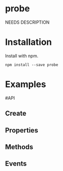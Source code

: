 # probe
NEEDS DESCRIPTION

# Installation
Install with npm.

```shell
npm install --save probe
```

# Examples

#API
## Create

## Properties

## Methods

## Events
